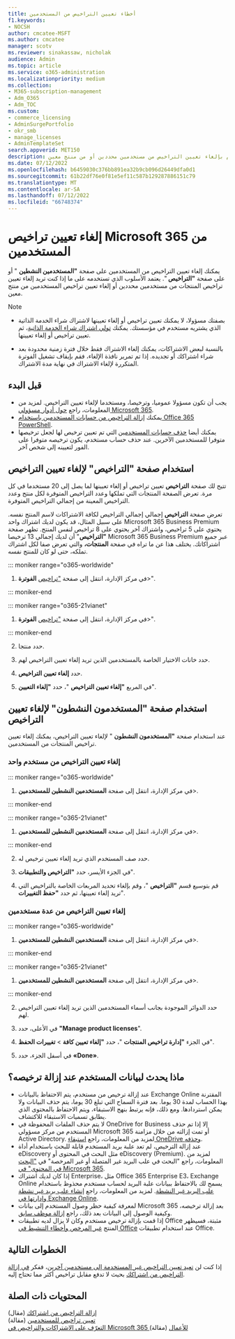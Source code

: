 ```yaml
---
title: أخطاء تعيين التراخيص من المستخدمين
f1.keywords:
- NOCSH
author: cmcatee-MSFT
ms.author: cmcatee
manager: scotv
ms.reviewer: sinakassaw, nicholak
audience: Admin
ms.topic: article
ms.service: o365-administration
ms.localizationpriority: medium
ms.collection:
- M365-subscription-management
- Adm_O365
- Adm_TOC
ms.custom:
- commerce_licensing
- AdminSurgePortfolio
- okr_smb
- manage_licenses
- AdminTemplateSet
search.appverid: MET150
description: يعتمد الأسلوب الذي تستخدمه لإلغاء تعيين تراخيص المنتجات على ما إذا كنت تقوم بإلغاء تعيين التراخيص من مستخدمين محددين أو من منتج معين.
ms.date: 07/12/2022
ms.openlocfilehash: b6459030c376bb891ea32b9cb096d26449dfa0d1
ms.sourcegitcommit: 61b22df76e0f81e5ef11c587b129287886151c79
ms.translationtype: MT
ms.contentlocale: ar-SA
ms.lasthandoff: 07/12/2022
ms.locfileid: "66748374"
---
```

# <a name="unassign-microsoft-365-licenses-from-users"></a>إلغاء تعيين تراخيص Microsoft 365 من المستخدمين

يمكنك إلغاء تعيين التراخيص من المستخدمين على صفحة **"المستخدمين النشطين** " أو على صفحة **"التراخيص** ". يعتمد الأسلوب الذي تستخدمه على ما إذا كنت تريد إلغاء تعيين تراخيص المنتجات من مستخدمين محددين أو إلغاء تعيين تراخيص المستخدمين من منتج معين.

> [!NOTE]
>
> - بصفتك مسؤولا، لا يمكنك تعيين تراخيص أو إلغاء تعيينها لاشتراك شراء الخدمة الذاتية الذي يشتريه مستخدم في مؤسستك. يمكنك [تولي اشتراك شراء الخدمة الذاتية](../../commerce/subscriptions/manage-self-service-purchases-admins.md#take-over-a-self-service-purchase-subscription)، ثم تعيين تراخيص أو إلغاء تعيينها.
>
> - بالنسبة لبعض الاشتراكات، يمكنك إلغاء الاشتراك فقط خلال فترة زمنية محدودة بعد شراء اشتراكك أو تجديده. إذا تم تمرير نافذة الإلغاء، فقم بإيقاف تشغيل الفوترة المتكررة لإلغاء الاشتراك في نهاية مدة الاشتراك.

## <a name="before-you-begin"></a>قبل البدء

- يجب أن تكون مسؤولا عموميا، وترخيصا، ومستخدما لإلغاء تعيين التراخيص. لمزيد من المعلومات، راجع [حول أدوار مسؤولي Microsoft 365](../add-users/about-admin-roles.md).
- يمكنك [إزالة التراخيص من حسابات المستخدمين باستخدام Office 365 PowerShell](../../enterprise/remove-licenses-from-user-accounts-with-microsoft-365-powershell.md).
- يمكنك أيضا [حذف حسابات المستخدمين](../add-users/delete-a-user.md) التي تم تعيين ترخيص لها لجعل ترخيصها متوفرا للمستخدمين الآخرين. عند حذف حساب مستخدم، يكون ترخيصه متوفرا على الفور لتعيينه إلى شخص آخر.

## <a name="use-the-licenses-page-to-unassign-licenses"></a>استخدام صفحة "التراخيص" لإلغاء تعيين التراخيص

تتيح لك صفحة **التراخيص** تعيين تراخيص أو إلغاء تعيينها لما يصل إلى 20 مستخدما في كل مرة. تعرض الصفحة المنتجات التي تملكها وعدد التراخيص المتوفرة لكل منتج وعدد التراخيص المعينة من إجمالي التراخيص المتوفرة.

تعرض صفحة **التراخيص** إجمالي إجمالي التراخيص لكافة الاشتراكات لاسم المنتج نفسه. على سبيل المثال، قد يكون لديك اشتراك واحد Microsoft 365 Business Premium يحتوي على 5 تراخيص، واشتراك آخر يحتوي على 8 تراخيص لنفس المنتج. تظهر صفحة **"التراخيص**" أن لديك إجمالي 13 ترخيصا Microsoft 365 Business Premium عبر جميع اشتراكاتك. يختلف هذا عن ما تراه في صفحة **المنتجات،** والتي تعرض صفا لكل اشتراك تملكه، حتى لو كان للمنتج نفسه.

::: moniker range="o365-worldwide"

1. في مركز الإدارة، انتقل إلى صفحة <a href="https://go.microsoft.com/fwlink/p/?linkid=842264" target="_blank">"تراخيص</a> **الفوترة**\>".

::: moniker-end

::: moniker range="o365-21vianet"

1. في مركز الإدارة، انتقل إلى صفحة <a href="https://go.microsoft.com/fwlink/p/?linkid=850625" target="_blank">"تراخيص</a> **الفوترة**\>".

::: moniker-end

2. حدد منتجا.

3. حدد خانات الاختيار الخاصة بالمستخدمين الذين تريد إلغاء تعيين التراخيص لهم.

4. حدد **إلغاء تعيين التراخيص**.

5. في المربع **"إلغاء تعيين التراخيص** "، حدد **"إلغاء التعيين**".

## <a name="use-the-active-users-page-to-unassign-licenses"></a>استخدام صفحة "المستخدمون النشطون" لإلغاء تعيين التراخيص

عند استخدام صفحة **"المستخدمون النشطون** " لإلغاء تعيين التراخيص، يمكنك إلغاء تعيين تراخيص المنتجات من المستخدمين.

### <a name="unassign-licenses-from-one-user"></a>إلغاء تعيين التراخيص من مستخدم واحد

::: moniker range="o365-worldwide"

1. في مركز الإدارة، انتقل إلى صفحة **المستخدمين النشطين للمستخدمين**\>.<a href="https://go.microsoft.com/fwlink/p/?linkid=834822" target="_blank"></a>

::: moniker-end

::: moniker range="o365-21vianet"

1. في مركز الإدارة، انتقل إلى صفحة **المستخدمين النشطين للمستخدمين**\>.<a href="https://go.microsoft.com/fwlink/p/?linkid=850628" target="_blank"></a>

::: moniker-end

2. حدد صف المستخدم الذي تريد إلغاء تعيين ترخيص له.

3. في الجزء الأيسر، حدد **"التراخيص والتطبيقات**".

4. قم بتوسيع قسم **"التراخيص** "، وقم بإلغاء تحديد المربعات الخاصة بالتراخيص التي تريد إلغاء تعيينها، ثم حدد **"حفظ التغييرات**".

### <a name="unassign-licenses-from-multiple-users"></a>إلغاء تعيين التراخيص من عدة مستخدمين

::: moniker range="o365-worldwide"

1. في مركز الإدارة، انتقل إلى صفحة **المستخدمين النشطين للمستخدمين**\>.<a href="https://go.microsoft.com/fwlink/p/?linkid=834822" target="_blank"></a>

::: moniker-end

::: moniker range="o365-21vianet"

1. في مركز الإدارة، انتقل إلى صفحة **المستخدمين النشطين للمستخدمين**\>.<a href="https://go.microsoft.com/fwlink/p/?linkid=850628" target="_blank"></a>

::: moniker-end

2. حدد الدوائر الموجودة بجانب أسماء المستخدمين الذين تريد إلغاء تعيين التراخيص لهم.

3. في الأعلى، حدد **"Manage product licenses**".

4. في الجزء **"إدارة تراخيص المنتجات** "، حدد **"إلغاء تعيين كافة** > **تغييرات الحفظ**".

5. في أسفل الجزء، حدد **«Done»**.  

## <a name="what-happens-to-a-users-data-when-you-remove-their-license"></a>ماذا يحدث لبيانات المستخدم عند إزالة ترخيصه؟

- عند إزالة ترخيص من مستخدم، يتم الاحتفاظ بالبيانات Exchange Online المقترنة بهذا الحساب لمدة 30 يوما. بعد فترة السماح التي تبلغ 30 يوما، يتم حذف البيانات ولا يمكن استردادها. ومع ذلك، فإنه يرتبط بنهج الاستبقاء، ويتم الاحتفاظ بالمحتوى الذي يطابق تسميات الاستبقاء للاكتشاف.
- لا يتم حذف الملفات المحفوظة في OneDrive for Business إلا إذا تم حذف المستخدم من مركز مسؤولي Microsoft 365 أو تمت إزالته من خلال مزامنة Active Directory. لمزيد من المعلومات، راجع [استبقاء OneDrive وحذفه](/onedrive/retention-and-deletion).
- عند إزالة الترخيص، لم تعد علبة بريد المستخدم قابلة للبحث باستخدام أداة eDiscovery مثل البحث في المحتوى أو eDiscovery (Premium). لمزيد من المعلومات، راجع "البحث في علب البريد غير المتصلة أو غير المرخصة" في ["البحث في المحتوى" في Microsoft 365](../../compliance/content-search.md).
- إذا كان لديك اشتراك Enterprise، مثل Office 365 Enterprise E3، Exchange Online يسمح لك بالاحتفاظ ببيانات علبة البريد لحساب مستخدم محذوظ باستخدام [علب البريد غير النشطة](../../compliance/inactive-mailboxes-in-office-365.md). لمزيد من المعلومات، راجع [إنشاء علب بريد غير نشطة وإدارتها في Exchange Online](../../compliance/create-and-manage-inactive-mailboxes.md).
- لمعرفة كيفية حظر وصول المستخدم إلى بيانات Microsoft 365 بعد إزالة ترخيصه، وكيفية الوصول إلى البيانات بعد ذلك، راجع [إزالة موظف سابق](../add-users/remove-former-employee.md).
- إذا قمت بإزالة ترخيص مستخدم وكان لا يزال لديه تطبيقات Office مثبتة، فسيظهر المنتج [غير المرخص وأخطاء التنشيط في Office](https://support.microsoft.com/office/0d23d3c0-c19c-4b2f-9845-5344fedc4380) عند استخدام تطبيقات Office.

## <a name="next-steps"></a>الخطوات التالية

إذا كنت لن [تعيد تعيين التراخيص غير المستخدمة إلى مستخدمين آخرين](assign-licenses-to-users.md)، ففكر [في إزالة التراخيص من اشتراكك](../../commerce/licenses/buy-licenses.md) بحيث لا تدفع مقابل تراخيص أكثر مما تحتاج إليه.

## <a name="related-content"></a>المحتويات ذات الصلة

[إزالة التراخيص من اشتراكك](../../commerce/licenses/buy-licenses.md) (مقال)\
[تعيين تراخيص للمستخدمين](assign-licenses-to-users.md) (مقالة)\
[التعرّف على الاشتراكات والتراخيص في Microsoft 365 للأعمال](../../commerce/licenses/subscriptions-and-licenses.md) (مقالة)
